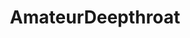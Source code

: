 ---
title: AmateurDeepthroat
crosslinks:
- LilRedVelvettt
- tipofmypenis
- realitydicks
- DeepThroatTears
---